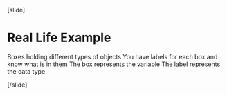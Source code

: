 [slide]
# Real Life Example
Boxes holding different types of objects
You have labels for each box and know what is in them
The box represents the variable
The label represents the data type

[/slide]